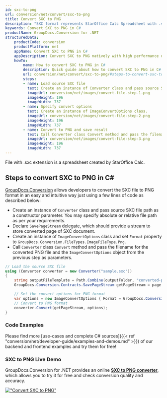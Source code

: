 ```yaml
---
id: sxc-to-png
url: conversion/net/convert/sxc-to-png
title: Convert SXC to PNG
description: "SXC format represents StarOffice Calc Spreadsheet with .sxc extension. Learn how to convert SXC to PNG file programmatically in C# language using GroupDocs.Conversion for .NET library."
keywords: Convert SXC to PNG in C#
productName: GroupDocs.Conversion for .NET
structuredData:
    productCode: conversion
    productPlatform: net
    appName: Convert SXC to PNG in C#
    appDescription: Convert SXC to PNG natively with high performance using C# language and server side GroupDocs.Conversion for .NET APIs, without the use of any software like Microsoft or Open Office.
    howTo:
        name: How to convert SXC to PNG in C# 
        description: Quick guide about how to convert SXC to PNG in C# with high performance and accuracy.
        url: conversion/net/convert/sxc-to-png/#steps-to-convert-sxc-to-png-in-c
        steps:
        - name: Load source SXC file 
          text: Create an instance of Converter class and pass source SXC file path as a constructor parameter. You may specify absolute or relative file path as per your requirements. 
          imageUrl: conversion/net/images/convert-file-step-1.png
          imageHeight: 196
          imageWidth: 737
        - name: Specify convert options 
          text: Create an instance of ImageConvertOptions class.
          imageUrl: conversion/net/images/convert-file-step-2.png
          imageHeight: 196
          imageWidth: 737
        - name: Convert to PNG and save result 
          text: Call Converter class Convert method and pass the filename for the converted HTML file and the ImageConvertOptions object from the previous step as parameters.
          imageUrl: conversion/net/images/convert-file-step-3.png
          imageHeight: 196
          imageWidth: 737
---
```


File with .sxc extension is a spreadsheet created by StarOffice Calc.

## Steps to convert SXC to PNG in C#

[GroupDocs.Conversion](https://products.groupdocs.com/conversion/net) allows developers to convert the SXC file to PNG format in an easy and intuitive way just using a few lines of code as described below:

* Create an instance of `Converter` class and pass source SXC file path as a constructor parameter. You may specify absolute or relative file path as per your requirements. 
* Declare `SavePageStream` delegate, which should provide a stream to store converted page of SXC document.
* Create an instance of `ImageConvertOptions` class and set `Format` property to `GroupDocs.Conversion.FileTypes.ImageFileType.Png`.
* Call `Converter` class `Convert` method and pass the filename for the converted PNG file and the `ImageConvertOptions` object from the previous step as parameters.

```csharp
// Load the source SXC file
using (Converter converter = new Converter("sample.sxc"))
{
    string outputFileTemplate = Path.Combine(outputFolder, "converted-page-{0}.png");
    GroupDocs.Conversion.Contracts.SavePageStream getPageStream = page => new FileStream(string.Format(outputFileTemplate, page), FileMode.Create);

    // Set the convert options for PNG format
    var options = new ImageConvertOptions { Format = GroupDocs.Conversion.FileTypes.ImageFileType.Png };   
    // Convert to PNG format
    converter.Convert(getPageStream, options);
}
```

### Code Examples

Please find more [use-cases and complete C# sources]({{< ref "conversion/net/developer-guide/examples-and-demos.md" >}}) of our backend and frontend examples and try them for free!

### SXC to PNG Live Demo

GroupDocs.Conversion for .NET provides an online [**SXC to PNG converter**](https://products.groupdocs.app/conversion/sxc-to-png), which allows you to try it for free and check conversion quality and accuracy.

[!["Convert SXC to PNG"](conversion/net/images/convert-to-png/convert-sxc-to-png.png)](https://products.groupdocs.app/conversion/sxc-to-png)